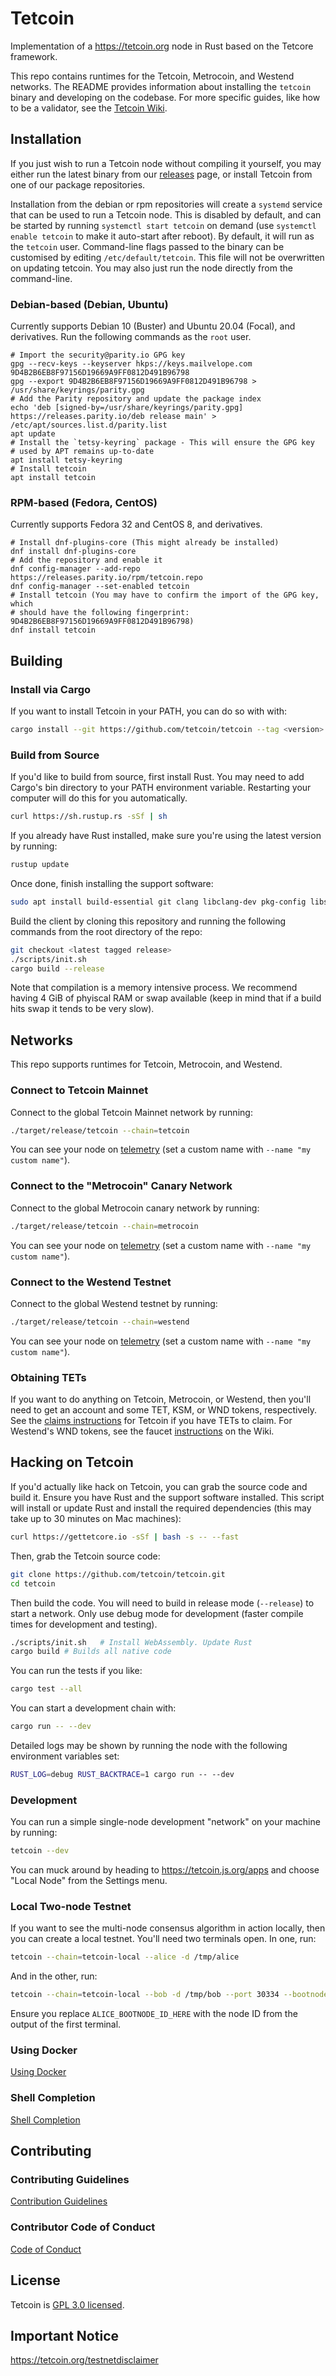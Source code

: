 # Tetcoin

Implementation of a https://tetcoin.org node in Rust based on the Tetcore framework.

[tetcore-repo]: https://github.com/tetcoin/tetcore

This repo contains runtimes for the Tetcoin, Metrocoin, and Westend networks. The README provides
information about installing the `tetcoin` binary and developing on the codebase. For more
specific guides, like how to be a validator, see the
[Tetcoin Wiki](https://wiki.tetcoin.network/docs/en/).

## Installation

If you just wish to run a Tetcoin node without compiling it yourself, you may
either run the latest binary from our
[releases](https://github.com/tetcoin/tetcoin/releases) page, or install
Tetcoin from one of our package repositories.

Installation from the debian or rpm repositories will create a `systemd`
service that can be used to run a Tetcoin node. This is disabled by default,
and can be started by running `systemctl start tetcoin` on demand (use
`systemctl enable tetcoin` to make it auto-start after reboot). By default, it
will run as the `tetcoin` user.  Command-line flags passed to the binary can
be customised by editing `/etc/default/tetcoin`. This file will not be
overwritten on updating tetcoin. You may also just run the node directly from
the command-line.

### Debian-based (Debian, Ubuntu)

Currently supports Debian 10 (Buster) and Ubuntu 20.04 (Focal), and
derivatives. Run the following commands as the `root` user.

```
# Import the security@parity.io GPG key
gpg --recv-keys --keyserver hkps://keys.mailvelope.com 9D4B2B6EB8F97156D19669A9FF0812D491B96798
gpg --export 9D4B2B6EB8F97156D19669A9FF0812D491B96798 > /usr/share/keyrings/parity.gpg
# Add the Parity repository and update the package index
echo 'deb [signed-by=/usr/share/keyrings/parity.gpg] https://releases.parity.io/deb release main' > /etc/apt/sources.list.d/parity.list
apt update
# Install the `tetsy-keyring` package - This will ensure the GPG key
# used by APT remains up-to-date
apt install tetsy-keyring
# Install tetcoin
apt install tetcoin

```

### RPM-based (Fedora, CentOS)

Currently supports Fedora 32 and CentOS 8, and derivatives.

```
# Install dnf-plugins-core (This might already be installed)
dnf install dnf-plugins-core
# Add the repository and enable it
dnf config-manager --add-repo https://releases.parity.io/rpm/tetcoin.repo
dnf config-manager --set-enabled tetcoin
# Install tetcoin (You may have to confirm the import of the GPG key, which
# should have the following fingerprint: 9D4B2B6EB8F97156D19669A9FF0812D491B96798)
dnf install tetcoin
```

## Building

### Install via Cargo

If you want to install Tetcoin in your PATH, you can do so with with:

```bash
cargo install --git https://github.com/tetcoin/tetcoin --tag <version> tetcoin --locked
```

### Build from Source

If you'd like to build from source, first install Rust. You may need to add Cargo's bin directory
to your PATH environment variable. Restarting your computer will do this for you automatically.

```bash
curl https://sh.rustup.rs -sSf | sh
```

If you already have Rust installed, make sure you're using the latest version by running:

```bash
rustup update
```

Once done, finish installing the support software:

```bash
sudo apt install build-essential git clang libclang-dev pkg-config libssl-dev
```

Build the client by cloning this repository and running the following commands from the root
directory of the repo:

```bash
git checkout <latest tagged release>
./scripts/init.sh
cargo build --release
```

Note that compilation is a memory intensive process. We recommend having 4 GiB of phyiscal RAM or swap available (keep in mind that if a build hits swap it tends to be very slow).

## Networks

This repo supports runtimes for Tetcoin, Metrocoin, and Westend.

### Connect to Tetcoin Mainnet

Connect to the global Tetcoin Mainnet network by running:

```bash
./target/release/tetcoin --chain=tetcoin
```

You can see your node on [telemetry] (set a custom name with `--name "my custom name"`).

[telemetry]: https://telemetry.tetcoin.org/#list/Tetcoin

### Connect to the "Metrocoin" Canary Network

Connect to the global Metrocoin canary network by running:

```bash
./target/release/tetcoin --chain=metrocoin
```

You can see your node on [telemetry] (set a custom name with `--name "my custom name"`).

[telemetry]: https://telemetry.tetcoin.org/#list/Metrocoin

### Connect to the Westend Testnet

Connect to the global Westend testnet by running:

```bash
./target/release/tetcoin --chain=westend
```

You can see your node on [telemetry] (set a custom name with `--name "my custom name"`).

[telemetry]: https://telemetry.tetcoin.org/#list/Westend

### Obtaining TETs

If you want to do anything on Tetcoin, Metrocoin, or Westend, then you'll need to get an account and
some TET, KSM, or WND tokens, respectively. See the
[claims instructions](https://claims.tetcoin.network/) for Tetcoin if you have TETs to claim. For
Westend's WND tokens, see the faucet
[instructions](https://wiki.tetcoin.network/docs/en/learn-TET#getting-westies) on the Wiki.

## Hacking on Tetcoin

If you'd actually like hack on Tetcoin, you can grab the source code and build it. Ensure you have
Rust and the support software installed. This script will install or update Rust and install the
required dependencies (this may take up to 30 minutes on Mac machines):

```bash
curl https://gettetcore.io -sSf | bash -s -- --fast
```

Then, grab the Tetcoin source code:

```bash
git clone https://github.com/tetcoin/tetcoin.git
cd tetcoin
```

Then build the code. You will need to build in release mode (`--release`) to start a network. Only
use debug mode for development (faster compile times for development and testing).

```bash
./scripts/init.sh   # Install WebAssembly. Update Rust
cargo build # Builds all native code
```

You can run the tests if you like:

```bash
cargo test --all
```

You can start a development chain with:

```bash
cargo run -- --dev
```

Detailed logs may be shown by running the node with the following environment variables set:

```bash
RUST_LOG=debug RUST_BACKTRACE=1 cargo run -- --dev
```

### Development

You can run a simple single-node development "network" on your machine by running:

```bash
tetcoin --dev
```

You can muck around by heading to https://tetcoin.js.org/apps and choose "Local Node" from the
Settings menu.

### Local Two-node Testnet

If you want to see the multi-node consensus algorithm in action locally, then you can create a
local testnet. You'll need two terminals open. In one, run:

```bash
tetcoin --chain=tetcoin-local --alice -d /tmp/alice
```

And in the other, run:

```bash
tetcoin --chain=tetcoin-local --bob -d /tmp/bob --port 30334 --bootnodes '/ip4/127.0.0.1/tcp/30333/p2p/ALICE_BOOTNODE_ID_HERE'
```

Ensure you replace `ALICE_BOOTNODE_ID_HERE` with the node ID from the output of the first terminal.

### Using Docker
[Using Docker](doc/docker.md)

### Shell Completion
[Shell Completion](doc/shell-completion.md)

## Contributing

### Contributing Guidelines

[Contribution Guidelines](CONTRIBUTING.md)

### Contributor Code of Conduct

[Code of Conduct](CODE_OF_CONDUCT.md)

## License

Tetcoin is [GPL 3.0 licensed](LICENSE).

## Important Notice

https://tetcoin.org/testnetdisclaimer
